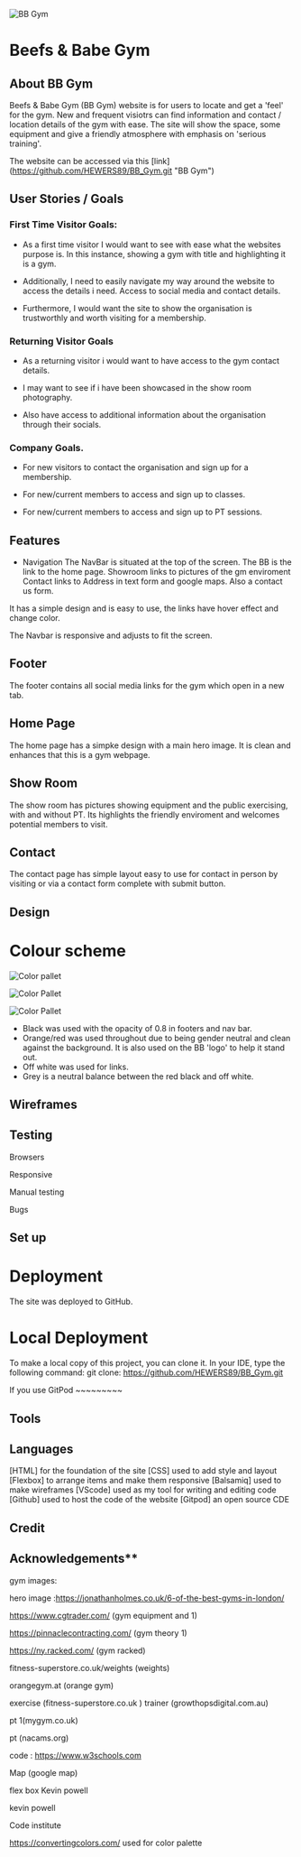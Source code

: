 ![BB Gym](/documentation/bb_gym.jpeg)

# Beefs & Babe Gym


 ## About BB Gym

Beefs & Babe Gym (BB Gym) website is for users to locate and get a 'feel' for the gym. 
New and frequent visiotrs can find information and contact / location details of the gym with ease.
The site will show the space, some equipment and give a friendly atmosphere with emphasis on 'serious training'.

The website can be accessed via this [link] (https://github.com/HEWERS89/BB_Gym.git "BB Gym")

## User Stories /  Goals

### First Time Visitor Goals:
* As a first time visitor I would want to see with ease what the websites purpose is. In this instance, showing a gym with title and highlighting it is a gym.

* Additionally, I need to easily navigate my way around the website to access the details i need. Access to social media and contact details.

* Furthermore, I would want the site to show the organisation is trustworthly and worth visiting for a membership.


### Returning Visitor Goals

* As a returning visitor i would want to have access to the gym contact details.

* I may want to see if i have been showcased in the show room photography.

* Also have access to additional information about the organisation through their socials.


### Company Goals.

* For new visitors to contact the organisation and sign up for a membership.

* For new/current members to access and sign up to classes.

* For new/current members to access and sign up to PT sessions. 



## Features

* Navigation
The NavBar is situated at the top of the screen.
The BB is the link to the home page. 
Showroom links to pictures of the gm enviroment 
Contact links to Address in text form and google maps. Also a contact us form. 

It has a simple design and is easy to use, the links have hover effect and change color. 

The Navbar is responsive and adjusts to fit the screen.


## Footer

The footer contains all social media links for the gym which open in a new tab.

## Home Page
The home page has a simpke design with a main hero image. 
It is clean and enhances that this is a gym webpage.

## Show Room
The show room has pictures showing equipment and the public exercising, with and without PT. 
Its highlights the friendly enviroment and welcomes potential members to visit.

## Contact

The contact page has simple layout easy to use for contact in person by visiting or via a contact form complete with submit button.

## Design

# Colour scheme

![Color pallet](documentation/rgb_146_140_140.jpeg)

![Color Pallet](documentation/rgb_173_53_10.jpeg)

![Color Pallet](documentation/rgb_251_250_250.jpeg)

* Black was used with the opacity of 0.8 in footers and nav bar.
* Orange/red was used throughout due to being gender neutral and clean against the background. It is also used on the BB 'logo' to help it stand out.
* Off white was used for links. 
* Grey is a neutral balance between the red black and off white. 


## Wireframes



## Testing
Browsers

Responsive

Manual testing

Bugs

## Set up

# Deployment

The site was deployed to GitHub. 


# Local Deployment
To make a local copy of this project, you can clone it. In your IDE, type the following command:
git clone: https://github.com/HEWERS89/BB_Gym.git

If you use GitPod ~~~~~~~~~

## Tools



## Languages
 [HTML] for the foundation of the site
 [CSS] used to add style and layout
 [Flexbox] to arrange items and make them responsive
 [Balsamiq] used to make wireframes
 [VScode] used as my tool for writing and editing code
 [Github] used to host the code of the website
[Gitpod] an open source CDE

## Credit

## Acknowledgements**

 gym images: 
 
 hero image :https://jonathanholmes.co.uk/6-of-the-best-gyms-in-london/ 

 https://www.cgtrader.com/ (gym equipment and 1)

https://pinnaclecontracting.com/ (gym theory 1)

https://ny.racked.com/ (gym racked)

fitness-superstore.co.uk/weights (weights)

orangegym.at (orange gym)

exercise (fitness-superstore.co.uk
)
trainer (growthopsdigital.com.au)

pt 1(mygym.co.uk)

pt (nacams.org)

 code : https://www.w3schools.com

 Map (google map)

flex box Kevin powell 

kevin powell 

Code institute 

https://convertingcolors.com/ used for color palette 

[def]: https://github.com/HEWERS89/BB_Gym.git